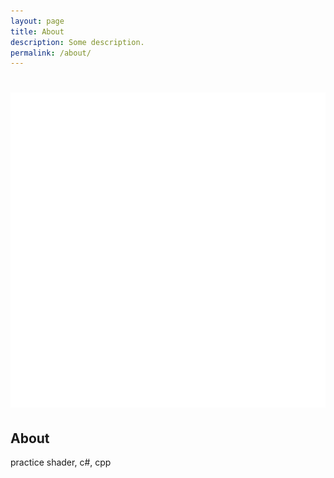 ```yaml
---
layout: page
title: About
description: Some description.
permalink: /about/
---
```


![](/images/person.png)
=======
## About
practice shader, c#, cpp

